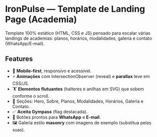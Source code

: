 # IronPulse — Template de Landing Page (Academia)

Template 100% estático (HTML, CSS e JS) pensado para escalar várias landings de academias: planos, horários, modalidades, galeria e contato (WhatsApp/E‑mail).

## Features
- 🎯 **Mobile-first**, responsivo e acessível.
- ⚡ **Animações** com IntersectionObserver (reveal) e **parallax** leve em CSS/JS.
- 🏋️ **Elementos flutuantes** (halteres e anilhas em SVG) que sobem conforme o scroll.
- 🧩 Seções: Hero, Sobre, Planos, Modalidades, Horários, Galeria e Contato.
- ✅ **Aceita Gympass** (flag destacada).
- 🔗 Botões prontos para **WhatsApp** e **E‑mail**.
- 🖼️ Galeria estilo **masonry** com imagens de exemplo (substitua pelas suas).


